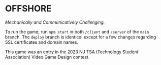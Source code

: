 # OFFSHORE
*Mechanically and Communicatively Challenging.*

To run the game, run `npm start` in both `/client` and `/server` of the `main` branch. The `deploy` branch is identical except for a few changes regarding SSL certificates and domain names.

This game was an entry in the 2023 NJ TSA (Technology Student Association) Video Game Design contest.
